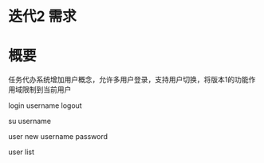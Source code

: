 # 迭代2 需求

# 概要

任务代办系统增加用户概念，允许多用户登录，支持用户切换，将版本1的功能作用域限制到当前用户

login username
logout

su username

user new username password

user list